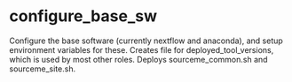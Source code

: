 configure_base_sw
=========

Configure the base software (currently nextflow and anaconda), and setup environment variables for these. Creates file for deployed_tool_versions, which is used by most other roles. Deploys sourceme_common.sh and sourceme_site.sh.

